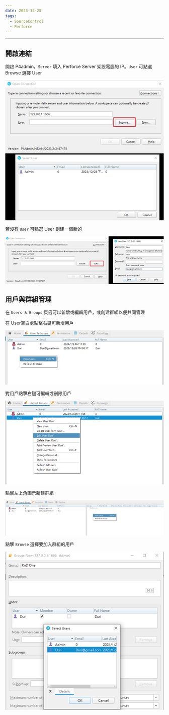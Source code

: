 ```yaml
---
date: 2023-12-25
tags:
  - SourceControl
  - Perforce
---
```

---
## 開啟連結
開啟 P4admin，`Server` 填入 Perforce Server 架設電腦的 IP。`User` 可點選 Browse 選擇 User

![2023-12-26 123342](https://raw.githubusercontent.com/agin0634/DuriShen_DevNote/main/Archives/Images/2023-12-26%20123342.png)

若沒有 `User` 可點選 User 創建一個新的

![2023-12-26 175702](https://raw.githubusercontent.com/agin0634/DuriShen_DevNote/main/Archives/Images/2023-12-26%20175702.png)

## 用戶與群組管理
在 `Users & Groups` 頁籤可以新增或編輯用戶，或創建群組以便共同管理

在 User空白處點擊右鍵可新增用戶

![2024-01-02 110912](https://raw.githubusercontent.com/agin0634/DuriShen_DevNote/main/Archives/Images/2024-01-02%20110912.png)

對用戶點擊右鍵可編輯或刪除用戶

![2024-01-02 111211](https://raw.githubusercontent.com/agin0634/DuriShen_DevNote/main/Archives/Images/2024-01-02%20111211.png)

點擊左上角圖示新建群組

![2024-01-02 112334](https://raw.githubusercontent.com/agin0634/DuriShen_DevNote/main/Archives/Images/2024-01-02%20112334.png)

點擊 `Browse` 選擇要加入群組的用戶

![2024-01-02 112056](https://raw.githubusercontent.com/agin0634/DuriShen_DevNote/main/Archives/Images/2024-01-02%20112056.png)